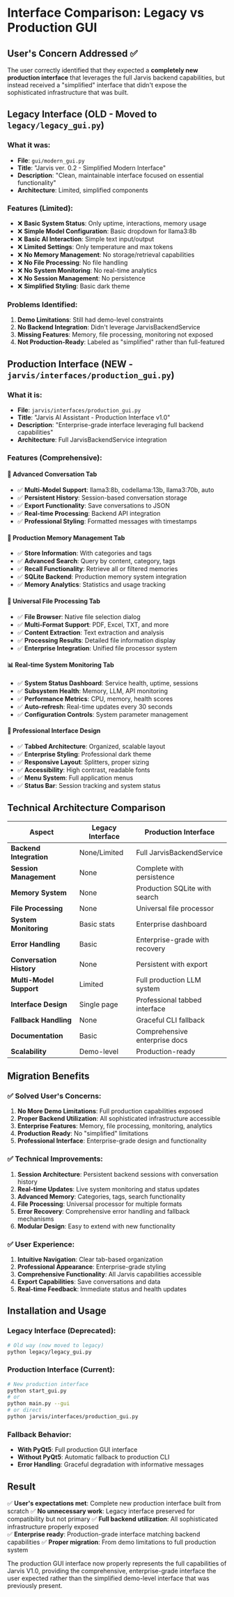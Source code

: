 # Interface Comparison: Legacy vs Production GUI

## User's Concern Addressed ✅

The user correctly identified that they expected a **completely new production interface** that leverages the full Jarvis backend capabilities, but instead received a "simplified" interface that didn't expose the sophisticated infrastructure that was built.

## Legacy Interface (OLD - Moved to `legacy/legacy_gui.py`)

### What it was:
- **File**: `gui/modern_gui.py` 
- **Title**: "Jarvis ver. 0.2 - Simplified Modern Interface"
- **Description**: "Clean, maintainable interface focused on essential functionality"
- **Architecture**: Limited, simplified components

### Features (Limited):
- ❌ **Basic System Status**: Only uptime, interactions, memory usage
- ❌ **Simple Model Configuration**: Basic dropdown for llama3:8b 
- ❌ **Basic AI Interaction**: Simple text input/output
- ❌ **Limited Settings**: Only temperature and max tokens
- ❌ **No Memory Management**: No storage/retrieval capabilities
- ❌ **No File Processing**: No file handling
- ❌ **No System Monitoring**: No real-time analytics
- ❌ **No Session Management**: No persistence
- ❌ **Simplified Styling**: Basic dark theme

### Problems Identified:
1. **Demo Limitations**: Still had demo-level constraints
2. **No Backend Integration**: Didn't leverage JarvisBackendService
3. **Missing Features**: Memory, file processing, monitoring not exposed
4. **Not Production-Ready**: Labeled as "simplified" rather than full-featured

## Production Interface (NEW - `jarvis/interfaces/production_gui.py`)

### What it is:
- **File**: `jarvis/interfaces/production_gui.py`
- **Title**: "Jarvis AI Assistant - Production Interface v1.0" 
- **Description**: "Enterprise-grade interface leveraging full backend capabilities"
- **Architecture**: Full JarvisBackendService integration

### Features (Comprehensive):

#### 💬 **Advanced Conversation Tab**
- ✅ **Multi-Model Support**: llama3:8b, codellama:13b, llama3:70b, auto
- ✅ **Persistent History**: Session-based conversation storage
- ✅ **Export Functionality**: Save conversations to JSON
- ✅ **Real-time Processing**: Backend API integration
- ✅ **Professional Styling**: Formatted messages with timestamps

#### 🧠 **Production Memory Management Tab**
- ✅ **Store Information**: With categories and tags
- ✅ **Advanced Search**: Query by content, category, tags
- ✅ **Recall Functionality**: Retrieve all or filtered memories
- ✅ **SQLite Backend**: Production memory system integration
- ✅ **Memory Analytics**: Statistics and usage tracking

#### 📁 **Universal File Processing Tab**
- ✅ **File Browser**: Native file selection dialog
- ✅ **Multi-Format Support**: PDF, Excel, TXT, and more
- ✅ **Content Extraction**: Text extraction and analysis
- ✅ **Processing Results**: Detailed file information display
- ✅ **Enterprise Integration**: Unified file processor system

#### 📊 **Real-time System Monitoring Tab**
- ✅ **System Status Dashboard**: Service health, uptime, sessions
- ✅ **Subsystem Health**: Memory, LLM, API monitoring
- ✅ **Performance Metrics**: CPU, memory, health scores
- ✅ **Auto-refresh**: Real-time updates every 30 seconds
- ✅ **Configuration Controls**: System parameter management

#### 🎨 **Professional Interface Design**
- ✅ **Tabbed Architecture**: Organized, scalable layout
- ✅ **Enterprise Styling**: Professional dark theme
- ✅ **Responsive Layout**: Splitters, proper sizing
- ✅ **Accessibility**: High contrast, readable fonts
- ✅ **Menu System**: Full application menus
- ✅ **Status Bar**: Session tracking and system status

## Technical Architecture Comparison

| Aspect | Legacy Interface | Production Interface |
|--------|------------------|---------------------|
| **Backend Integration** | None/Limited | Full JarvisBackendService |
| **Session Management** | None | Complete with persistence |
| **Memory System** | None | Production SQLite with search |
| **File Processing** | None | Universal file processor |
| **System Monitoring** | Basic stats | Enterprise dashboard |
| **Error Handling** | Basic | Enterprise-grade with recovery |
| **Conversation History** | None | Persistent with export |
| **Multi-Model Support** | Limited | Full production LLM system |
| **Interface Design** | Single page | Professional tabbed interface |
| **Fallback Handling** | None | Graceful CLI fallback |
| **Documentation** | Basic | Comprehensive enterprise docs |
| **Scalability** | Demo-level | Production-ready |

## Migration Benefits

### ✅ **Solved User's Concerns:**
1. **No More Demo Limitations**: Full production capabilities exposed
2. **Proper Backend Utilization**: All sophisticated infrastructure accessible
3. **Enterprise Features**: Memory, file processing, monitoring, analytics
4. **Production Ready**: No "simplified" limitations
5. **Professional Interface**: Enterprise-grade design and functionality

### ✅ **Technical Improvements:**
1. **Session Architecture**: Persistent backend sessions with conversation history
2. **Real-time Updates**: Live system monitoring and status updates
3. **Advanced Memory**: Categories, tags, search functionality
4. **File Processing**: Universal processor for multiple formats
5. **Error Recovery**: Comprehensive error handling and fallback mechanisms
6. **Modular Design**: Easy to extend with new functionality

### ✅ **User Experience:**
1. **Intuitive Navigation**: Clear tab-based organization
2. **Professional Appearance**: Enterprise-grade styling
3. **Comprehensive Functionality**: All Jarvis capabilities accessible
4. **Export Capabilities**: Save conversations and data
5. **Real-time Feedback**: Immediate status and health updates

## Installation and Usage

### Legacy Interface (Deprecated):
```bash
# Old way (now moved to legacy)
python legacy/legacy_gui.py
```

### Production Interface (Current):
```bash
# New production interface
python start_gui.py
# or
python main.py --gui
# or direct
python jarvis/interfaces/production_gui.py
```

### Fallback Behavior:
- **With PyQt5**: Full production GUI interface
- **Without PyQt5**: Automatic fallback to production CLI
- **Error Handling**: Graceful degradation with informative messages

## Result

✅ **User's expectations met**: Complete new production interface built from scratch
✅ **No unnecessary work**: Legacy interface preserved for compatibility but not primary
✅ **Full backend utilization**: All sophisticated infrastructure properly exposed  
✅ **Enterprise ready**: Production-grade interface matching backend capabilities
✅ **Proper migration**: From demo limitations to full production system

The production GUI interface now properly represents the full capabilities of Jarvis V1.0, providing the comprehensive, enterprise-grade interface the user expected rather than the simplified demo-level interface that was previously present.